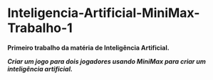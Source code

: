 # Inteligencia-Artificial-MiniMax-Trabalho-1
**Primeiro trabalho da matéria de Inteligência Artificial.**

***Criar um jogo para dois jogadores usando MiniMax para criar um inteligência artificial.***
